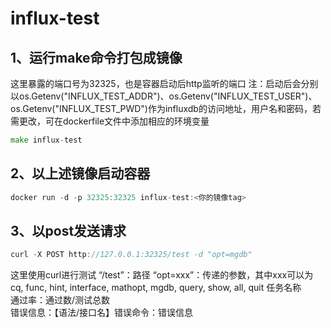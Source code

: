 # influx-test
## 1、运行make命令打包成镜像
这里暴露的端口号为32325，也是容器启动后http监听的端口
    注：启动后会分别以os.Getenv("INFLUX_TEST_ADDR")、os.Getenv("INFLUX_TEST_USER")、os.Getenv("INFLUX_TEST_PWD")作为influxdb的访问地址，用户名和密码，若需更改，可在dockerfile文件中添加相应的环境变量
```go
make influx-test
```

## 2、以上述镜像启动容器
```go
docker run -d -p 32325:32325 influx-test:<你的镜像tag>
```


## 3、以post发送请求
```go
curl -X POST http://127.0.0.1:32325/test -d "opt=mgdb"
```
这里使用curl进行测试
“/test”：路径
“opt=xxx”：传递的参数，其中xxx可以为cq, func, hint, interface, mathopt, mgdb, query, show, all, quit
任务名称  
通过率：通过数/测试总数  
错误信息：【语法/接口名】错误命令：错误信息
